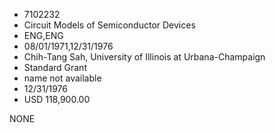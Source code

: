 * 7102232
* Circuit Models of Semiconductor Devices
* ENG,ENG
* 08/01/1971,12/31/1976
* Chih-Tang Sah, University of Illinois at Urbana-Champaign
* Standard Grant
*   name not available
* 12/31/1976
* USD 118,900.00

NONE